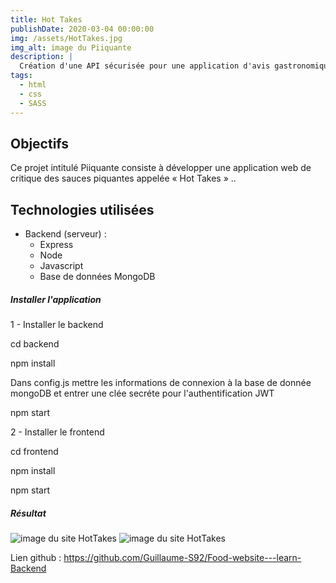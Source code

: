 ```yaml
---
title: Hot Takes
publishDate: 2020-03-04 00:00:00
img: /assets/HotTakes.jpg 
img_alt: image du Piiquante
description: |
  Création d'une API sécurisée pour une application d'avis gastronomique.
tags:
  - html
  - css
  - SASS
---
```

## Objectifs

Ce projet intitulé Piiquante consiste à développer une application web de critique des sauces piquantes appelée « Hot Takes » ..

## Technologies utilisées

- Backend (serveur) :
    * Express
    * Node
    * Javascript 
    * Base de données MongoDB

##### Installer l'application

1 - Installer le backend

cd backend

npm install

Dans config.js mettre les informations de connexion à la base de donnée mongoDB et entrer une clée secréte pour l'authentification JWT

npm start

2 - Installer le frontend

cd frontend

npm install

npm start

##### Résultat

![image du site HotTakes](/assets/HotTakes.jpg )
![image du site HotTakes](/assets/HotTakesSauce.jpg )


Lien github : https://github.com/Guillaume-S92/Food-website---learn-Backend
